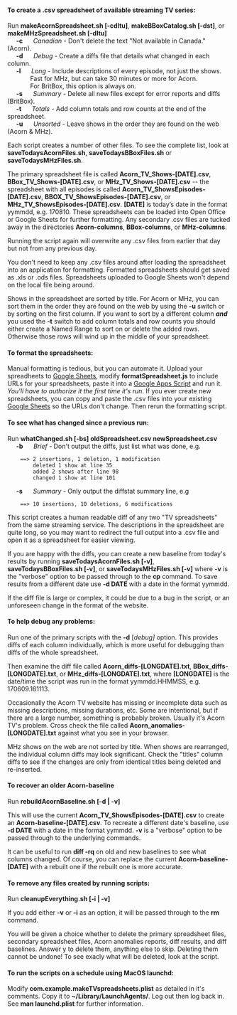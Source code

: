 #### To create a .csv spreadsheet of available streaming TV series:

Run **makeAcornSpreadsheet.sh [-cdltu]**, **makeBBoxCatalog.sh [-dst]**, or **makeMHzSpreadsheet.sh [-dltu]**  
&nbsp;&nbsp;&nbsp;&nbsp; 
**-c**
&nbsp;&nbsp;&nbsp;&nbsp;
_Canadian_ - Don't delete the text "Not available in Canada." (Acorn).  
&nbsp;&nbsp;&nbsp;&nbsp;
**-d**
&nbsp;&nbsp;&nbsp;&nbsp;
_Debug_ - Create a diffs file that details what changed in each column.  
&nbsp;&nbsp;&nbsp;&nbsp;
**-l**
&nbsp;&nbsp;&nbsp;&nbsp;
_Long_ - Include descriptions of every episode, not just the shows.  
&nbsp;&nbsp;&nbsp;&nbsp;&nbsp;&nbsp;&nbsp;&nbsp;&nbsp;&nbsp;&nbsp;&nbsp;
Fast for MHz, but can take 30 minutes or more for Acorn.  
&nbsp;&nbsp;&nbsp;&nbsp;&nbsp;&nbsp;&nbsp;&nbsp;&nbsp;&nbsp;&nbsp;&nbsp;
For BritBox, this option is always on.  
&nbsp;&nbsp;&nbsp;&nbsp;
**-s**
&nbsp;&nbsp;&nbsp;&nbsp;
_Summary_ - Delete all new files except for error reports and diffs (BritBox).  
&nbsp;&nbsp;&nbsp;&nbsp;
**-t**
&nbsp;&nbsp;&nbsp;&nbsp;
_Totals_ - Add column totals and row counts at the end of the spreadsheet.  
&nbsp;&nbsp;&nbsp;&nbsp;
**-u**
&nbsp;&nbsp;&nbsp;&nbsp;
_Unsorted_ - Leave shows in the order they are found on the web (Acorn & MHz).

Each script creates a number of other files. To see the complete list,
look at **saveTodaysAcornFiles.sh**, **saveTodaysBBoxFiles.sh** or
**saveTodaysMHzFiles.sh**.

The primary spreadsheet file is called **Acorn\_TV\_Shows-[DATE].csv**,
**BBox\_TV\_Shows-[DATE].csv**, or **MHz\_TV\_Shows-[DATE].csv** -- the
spreadsheet with all episodes is called
**Acorn\_TV\_ShowsEpisodes-[DATE].csv**,
**BBOX\_TV\_ShowsEpisodes-[DATE].csv**, or
**MHz\_TV\_ShowsEpisodes-[DATE].csv**. **[DATE]** is today’s date in the
format yymmdd, e.g. 170810.  These spreadsheets can be loaded into Open Office
or Google Sheets for further formatting. Any secondary .csv files are tucked
away in the directories **Acorn-columns**, **BBox-columns**, or
**MHz-columns**.

Running the script again will overwrite any .csv files from earlier
that day but not from any previous day.

You don't need to keep any .csv files around after loading the
spreadsheet into an application for formatting. Formatted spreadsheets
should get saved as .xls or .ods files. Spreadsheets uploaded to
Google Sheets won't depend on the local file being around.

Shows in the spreadsheet are sorted by title. For Acorn or MHz, you can sort
them in the order they are found on the web by using the **-u** switch or by
sorting on the first column. If you want to sort by a different column
**_and_** you used the **-t** switch to add column totals and row counts you
should either create a Named Range to sort on or delete the added rows.
Otherwise those rows will wind up in the middle of your spreadsheet.

#### To format the spreadsheets:

Manual formatting is tedious, but you can automate it. Upload your
spreadheets to [Google Sheets](https://docs.google.com/spreadsheets/u/0/),
modify **formatSpreadsheet.js** to include URLs for your spreadsheets,
paste it into a [Google Apps Script](https://script.google.com) and
run it.  *You'll have to authorize it the first time it's run*. If
you ever create new spreadsheets, you can copy and paste the .csv
files into your existing [Google
Sheets](https://docs.google.com/spreadsheets/u/0/) so the URLs don't
change. Then rerun the formatting script.

#### To see what has changed since a previous run:

Run **whatChanged.sh [-bs] oldSpreadsheet.csv newSpreadsheet.csv**  
&nbsp;&nbsp;&nbsp;&nbsp;
**-b**
&nbsp;&nbsp;&nbsp;&nbsp;
_Brief_ - Don't output the diffs, just list what was done, e.g.
```
    ==> 2 insertions, 1 deletion, 1 modification
        deleted 1 show at line 35
        added 2 shows after line 98
        changed 1 show at line 101
```
&nbsp;&nbsp;&nbsp;&nbsp;
**-s**
&nbsp;&nbsp;&nbsp;&nbsp;
_Summary_ - Only output the diffstat summary line, e.g
```
    ==> 10 insertions, 10 deletions, 6 modifications
```

This script creates a human readable diff of any two "TV spreadsheets"
from the same streaming service. The descriptions in the spreadsheet
are quite long, so you may want to redirect the full output into a
.csv file and open it as a spreadsheet for easier viewing.

If you are happy with the diffs, you can create a new baseline from
today's results by running **saveTodaysAcornFiles.sh [-v]**,
**saveTodaysBBoxFiles.sh [-v]**,  or
**saveTodaysMHzFiles.sh [-v]** where **-v** is the "verbose" option
to be passed through to the **cp** command. To save results from a
different date use **-d DATE** with a date in the format yymmdd.

If the diff file is large or complex, it could be due to a bug in
the script, or an unforeseen change in the format of the website.

#### To help debug any problems:

Run one of the primary scripts with the **-d** [_debug]_ option. This
provides diffs of each column individually, which is more useful
for debugging than diffs of the whole spreadsheet.

Then examine the diff file called **Acorn_diffs-[LONGDATE].txt**,
**BBox_diffs-[LONGDATE].txt**,  or
**MHz_diffs-[LONGDATE].txt**, where **[LONGDATE]** is the date/time
the script was run in the format yymmdd.HHMMSS, e.g. 170609.161113.

Occasionally the Acorn TV website has missing or incomplete data
such as missing descriptions, missing durations, etc. Some are
intentional, but if there are a large number, something is probably
broken. Usually it's Acorn TV's problem. Cross check the file called 
**Acorn_anomalies-[LONGDATE].txt** against what you see in your browser.

MHz shows on the web are not sorted by title. When shows are
rearranged, the individual column diffs may look significant.
Check the "titles" column diffs to see if the changes are only
from identical titles being deleted and re-inserted.

#### To recover an older Acorn-baseline

Run **rebuildAcornBaseline.sh [-d | -v]**

This will use the current **Acorn\_TV\_ShowsEpisodes-[DATE].csv** to
create an **Acorn-baseline-[DATE].csv**. To recreate a different date's
baseline, use **-d DATE** with a date in the format yymmdd.  **-v** is
a "verbose" option to be passed through to the underlying commands.

It can be useful to run **diff -rq** on old and new baselines to see
what columns changed. Of course, you can replace the current 
**Acorn-baseline-[DATE]** with a rebuilt one if the rebuilt one
is more accurate.

#### To remove any files created by running scripts:

Run **cleanupEverything.sh [-i | -v]**

If you add either **-v** or **-i** as an option, it will be passed
through to the **rm** command.

You will be given a choice whether to delete the primary spreadsheet
files, secondary spreadsheet files, Acorn anomalies reports, diff
results, and diff baselines. Answer y to delete them, anything
else to skip. Deleting them cannot be undone! To see exacly what
will be deleted, look at the script.

#### To run the scripts on a schedule using MacOS launchd:

Modify **com.example.makeTVspreadsheets.plist** as detailed in it's
comments. Copy it to **~/Library/LaunchAgents/**. Log out then log
back in. See **man launchd.plist** for further information. 
